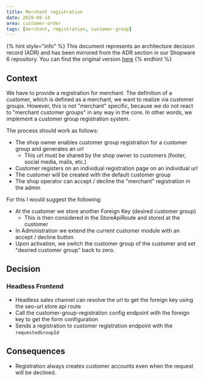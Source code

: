 ```yaml
---
title: Merchant registration
date: 2020-08-14
area: customer-order
tags: [merchant, registration, customer-group]
--- 
```


{% hint style="info" %}
This document represents an architecture decision record (ADR) and has been mirrored from the ADR section in our Shopware 6 repository.
You can find the original version [here](https://github.com/shopware/platform/blob/trunk/adr/2020-08-14-merchant-registration.md)
{% endhint %}

## Context

We have to provide a registration for merchant.
The definition of a customer, which is defined as a merchant, we want to realize via customer groups.
However, this is not "merchant" specific, because we do not react to "merchant customer groups" in any way in the core. In other words, we implement a customer group registration system.

The process should work as follows:
* The shop owner enables customer group registration for a customer group and generates an url
    * This url must be shared by the shop owner to customers (footer, social media, mails, etc.)
* Customer registers on an individual registration page on an individual url
* The customer will be created with the default customer group
* The shop operator can accept / decline the "merchant" registration in the admin

For this I would suggest the following: 
* At the customer we store another Foreign Key (desired customer group)
	* This is then considered in the StoreApiRoute and stored at the customer
* In Administration we extend the current customer module with an accept / decline button
* Upon activation, we switch the customer group of the customer and set "desired customer group" back to zero.

## Decision

### Headless Frontend

* Headless sales channel can resolve the url to get the foreign key using the seo-url store api route
* Call the customer-group-registration config endpoint with the foreign key to get the form configuration
* Sends a registration to customer registration endpoint with the `requestedGroupId`

## Consequences

* Registration always creates customer accounts even when the request will be declined.
